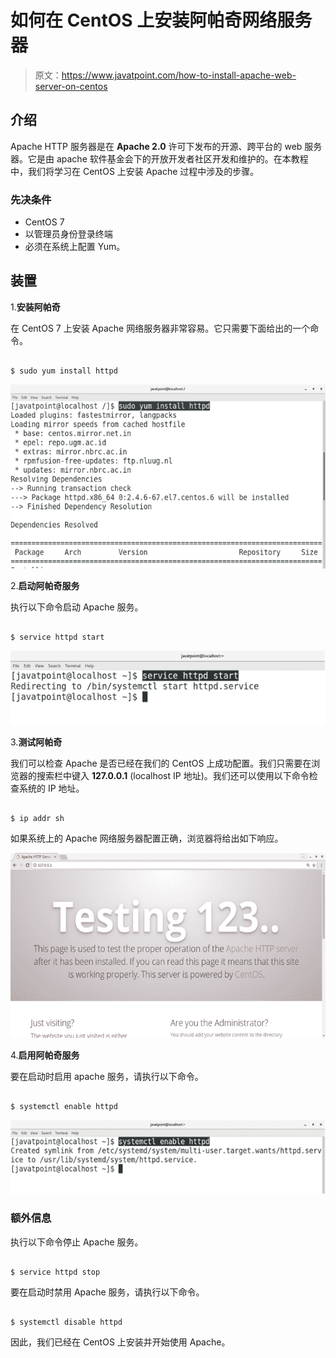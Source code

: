 # 如何在 CentOS 上安装阿帕奇网络服务器

> 原文：<https://www.javatpoint.com/how-to-install-apache-web-server-on-centos>

## 介绍

Apache HTTP 服务器是在 **Apache 2.0** 许可下发布的开源、跨平台的 web 服务器。它是由 apache 软件基金会下的开放开发者社区开发和维护的。在本教程中，我们将学习在 CentOS 上安装 Apache 过程中涉及的步骤。

### 先决条件

*   CentOS 7
*   以管理员身份登录终端
*   必须在系统上配置 Yum。

## 装置

1.**安装阿帕奇**

在 CentOS 7 上安装 Apache 网络服务器非常容易。它只需要下面给出的一个命令。

```

$ sudo yum install httpd 

```

![CentOS How to Install Apache Web Server on CentOS](img/a6c10162ff31cb61257c061d5ad01b77.png)

2.**启动阿帕奇服务**

执行以下命令启动 Apache 服务。

```

$ service httpd start 

```

![CentOS How to Install Apache Web Server on CentOS 1](img/482d34235fb3a467c323d35876d094b0.png)

3.**测试阿帕奇**

我们可以检查 Apache 是否已经在我们的 CentOS 上成功配置。我们只需要在浏览器的搜索栏中键入 **127.0.0.1** (localhost IP 地址)。我们还可以使用以下命令检查系统的 IP 地址。

```

$ ip addr sh

```

如果系统上的 Apache 网络服务器配置正确，浏览器将给出如下响应。

![CentOS How to Install Apache Web Server on CentOS 2](img/60c1a59034394fa5700a80a6cf920752.png)

4.**启用阿帕奇服务**

要在启动时启用 apache 服务，请执行以下命令。

```

$ systemctl enable httpd 

```

![CentOS How to Install Apache Web Server on CentOS 3](img/5f468a375968dcc8512e95d26cdb40ea.png)

### 额外信息

执行以下命令停止 Apache 服务。

```

$ service httpd stop 

```

要在启动时禁用 Apache 服务，请执行以下命令。

```

$ systemctl disable httpd 

```

因此，我们已经在 CentOS 上安装并开始使用 Apache。